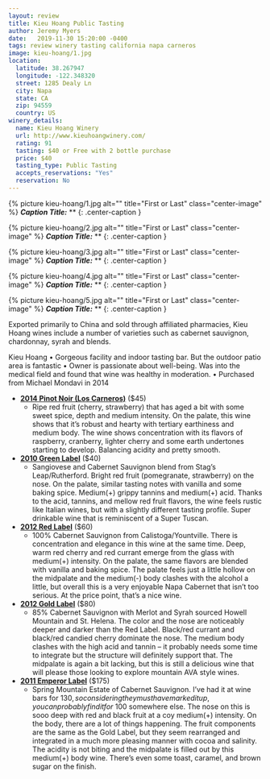 ```yaml
---
layout: review
title: Kieu Hoang Public Tasting
author: Jeremy Myers
date:   2019-11-30 15:20:00 -0400
tags: review winery tasting california napa carneros
image: kieu-hoang/1.jpg
location:
  latitude: 38.267947
  longitude: -122.348320
  street: 1285 Dealy Ln
  city: Napa
  state: CA
  zip: 94559
  country: US
winery_details:
  name: Kieu Hoang Winery
  url: http://www.kieuhoangwinery.com/
  rating: 91
  tasting: $40 or Free with 2 bottle purchase
  price: $40
  tasting_type: Public Tasting
  accepts_reservations: "Yes"
  reservation: No
---
```


{% picture kieu-hoang/1.jpg alt="" title="First or Last" class="center-image" %}
***Caption Title:*** **
{: .center-caption }

{% picture kieu-hoang/2.jpg alt="" title="First or Last" class="center-image" %}
***Caption Title:*** **
{: .center-caption }

{% picture kieu-hoang/3.jpg alt="" title="First or Last" class="center-image" %}
***Caption Title:*** **
{: .center-caption }

{% picture kieu-hoang/4.jpg alt="" title="First or Last" class="center-image" %}
***Caption Title:*** **
{: .center-caption }

{% picture kieu-hoang/5.jpg alt="" title="First or Last" class="center-image" %}
***Caption Title:*** **
{: .center-caption }

Exported primarily to China and sold through affiliated pharmacies, Kieu Hoang wines include a number of varieties such as cabernet sauvignon, chardonnay, syrah and blends.

Kieu Hoang
•	Gorgeous facility and indoor tasting bar.  But the outdoor patio area is fantastic
•	Owner is passionate about well-being.  Was into the medical field and found that wine was healthy in moderation.
•	Purchased from Michael Mondavi in 2014

* [**2014 Pinot Noir (Los Carneros)**]() ($45)
  * Ripe red fruit (cherry, strawberry) that has aged a bit with some sweet spice, depth and medium intensity.  On the palate, this wine shows that it’s robust and hearty with tertiary earthiness and medium body.  The wine shows concentration with its flavors of raspberry, cranberry, lighter cherry and some earth undertones starting to develop.  Balancing acidity and pretty smooth.
* [**2010 Green Label**]() ($40)
  * Sangiovese and Cabernet Sauvignon blend from Stag’s Leap/Rutherford.  Bright red fruit (pomegranate, strawberry) on the nose.  On the palate, similar tasting notes with vanilla and some baking spice.  Medium(+) grippy tannins and medium(+) acid.  Thanks to the acid, tannins, and mellow red fruit flavors, the wine feels rustic like Italian wines, but with a slightly different tasting profile.  Super drinkable wine that is reminiscent of a Super Tuscan.
* [**2012 Red Label**]() ($60)
  * 100% Cabernet Sauvignon from Calistoga/Yountville.  There is concentration and elegance in this wine at the same time.  Deep, warm red cherry and red currant emerge from the glass with medium(+) intensity.  On the palate, the same flavors are blended with vanilla and baking spice.  The palate feels just a little hollow on the midpalate and the medium(-) body clashes with the alcohol a little, but overall this is a very enjoyable Napa Cabernet that isn’t too serious.  At the price point, that’s a nice wine.
* [**2012 Gold Label**]() ($80)
  * 85% Cabernet Sauvignon with Merlot and Syrah sourced Howell Mountain and St. Helena.  The color and the nose are noticeably deeper and darker than the Red Label.  Black/red currant and black/red candied cherry dominate the nose.  The medium body clashes with the high acid and tannin – it probably needs some time to integrate but the structure will definitely support that.  The midpalate is again a bit lacking, but this is still a delicious wine that will please those looking to explore mountain AVA style wines.
* [**2011 Emperor Label**]() ($175)
  * Spring Mountain Estate of Cabernet Sauvignon.  I’ve had it at wine bars for $130, so considering they must have marked it up, you can probably find it for ~$100 somewhere else.  The nose on this is sooo deep with red and black fruit at a coy medium(+) intensity.  On the body, there are a lot of things happening.  The fruit components are the same as the Gold Label, but they seem rearranged and integrated in a much more pleasing manner with cocoa and salinity.  The acidity is not biting and the midpalate is filled out by this medium(+) body wine.  There’s even some toast, caramel, and brown sugar on the finish.

